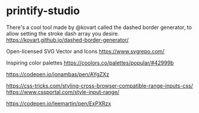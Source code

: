 # printify-studio

There's a cool tool made by @kovart called the dashed border generator, to allow setting the stroke dash array you desire.
https://kovart.github.io/dashed-border-generator/

Open-licensed SVG Vector and Icons
https://www.svgrepo.com/

Inspiring color palettes
https://coolors.co/palettes/popular/#42999b

https://codepen.io/jonambas/pen/AYgZXz

<!-- Range Input -->

https://css-tricks.com/styling-cross-browser-compatible-range-inputs-css/
https://www.cssportal.com/style-input-range/

<!-- Color Input -->

https://codepen.io/leemartin/pen/ExPXRzx
